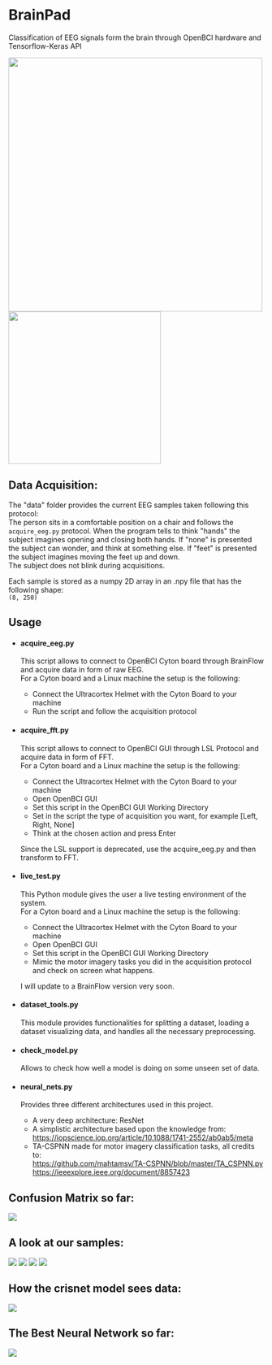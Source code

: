 # BrainPad
Classification of EEG signals form the brain through OpenBCI hardware and Tensorflow-Keras API

<p float="left">
  <img src="pictures/helmet_orig.jpg" width="500" />
  <img src="pictures/demo.gif" width="300" /> 
</p>

## Data Acquisition:
The "data" folder provides the current EEG samples taken following this protocol:<br>
The person sits in a comfortable position on a chair and follows the `acquire_eeg.py`
protocol. When the program tells to think "hands" the subject imagines opening and closing
both hands. If "none" is presented the subject can wonder, and think at something else.
If "feet" is presented the subject imagines moving the feet up and down. <br>
The subject does not blink during acquisitions.

Each sample is stored as a numpy 2D array in an .npy file that has the following shape:<br>
`(8, 250)`

## Usage
*   #### acquire_eeg.py
    This script allows to connect to OpenBCI Cyton board through BrainFlow
    and acquire data in form of raw EEG. <br>
    For a Cyton board and a Linux machine the setup is the following:
    *   Connect the Ultracortex Helmet with the Cyton Board to your machine
    *   Run the script and follow the acquisition protocol
    
*   #### acquire_fft.py
    This script allows to connect to OpenBCI GUI
    through LSL Protocol and acquire data in form of FFT. <br>
    For a Cyton board and a Linux machine the setup is the following:
    *   Connect the Ultracortex Helmet with the Cyton Board to your machine
    *   Open OpenBCI GUI
    *   Set this script in the OpenBCI GUI Working Directory
    *   Set in the script the type of acquisition you want, for example [Left, Right, None]
    *   Think at the chosen action and press Enter
    
    Since the LSL support is deprecated, use the acquire_eeg.py and then transform to FFT.
 
*   #### live_test.py
    This Python module gives the user a live testing environment of the system. <br>
    For a Cyton board and a Linux machine the setup is the following:
    *   Connect the Ultracortex Helmet with the Cyton Board to your machine
    *   Open OpenBCI GUI
    *   Set this script in the OpenBCI GUI Working Directory
    *   Mimic the motor imagery tasks you did in the acquisition protocol and check on screen what happens.
    
    I will update to a BrainFlow version very soon.

*   #### dataset_tools.py
    This module provides functionalities for splitting a dataset, loading a dataset
    visualizing data, and handles all the necessary preprocessing.
    
*   #### check_model.py
    Allows to check how well a model is doing on some unseen set of data.
    
*   #### neural_nets.py
    Provides three different architectures used in this project. 
    *   A very deep architecture: ResNet
    *   A simplistic architecture based upon the knowledge from: <br> https://iopscience.iop.org/article/10.1088/1741-2552/ab0ab5/meta 
    *   TA-CSPNN made for motor imagery classification tasks, all credits to:
     <br> https://github.com/mahtamsv/TA-CSPNN/blob/master/TA_CSPNN.py
     <br> https://ieeexplore.ieee.org/document/8857423
    
## Confusion Matrix so far:
<img src="pictures/confusion_matrix.png">

## A look at our samples:
<img src="pictures/before.png">
<img src="pictures/after_std.png">
<img src="pictures/after_bandpass.png">
<img src="pictures/ffts.png">

## How the crisnet model sees data:
<img src="pictures/how_model_sees.png">

## The Best Neural Network so far:
<img src="pictures/net.png">